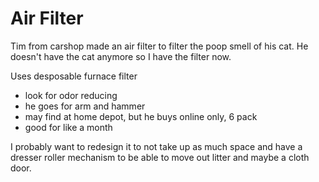# Air Filter

Tim from carshop made an air filter to filter the poop smell of his cat. He doesn't have the cat anymore so I have the filter now. 

Uses desposable furnace filter

- look for odor reducing
- he goes for arm and hammer 
- may find at home depot, but he buys online only, 6 pack
- good for like a month

I probably want to redesign it to not take up as much space and have a dresser roller mechanism to be able to move out litter and maybe a cloth door. 
